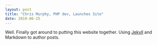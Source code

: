 ```yaml
---
layout: post
title: "Chris Murphy, PHP dev, Launches Site"
date: 2019-06-25
---
```


Well. Finally got around to putting this website together. 
Using [Jekyll](http://jekyllrb.com) and Markdown to author posts.